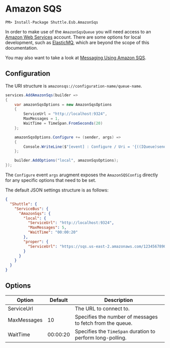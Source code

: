 # Amazon SQS

```
PM> Install-Package Shuttle.Esb.AmazonSqs
```

In order to make use of the `AmazonSqsQueue` you will need access to an [Amazon Web Services](https://aws.amazon.com/sqs/) account.  There are some options for local development, such as [ElasticMQ](https://github.com/softwaremill/elasticmq), which are beyond the scope of this documentation.

You may also want to take a look at [Messaging Using Amazon SQS](https://docs.aws.amazon.com/sdk-for-net/v3/developer-guide/sqs-apis-intro.html).

## Configuration

The URI structure is `amazonsqs://configuration-name/queue-name`.

```c#
services.AddAmazonSqs(builder =>
{
    var amazonSqsOptions = new AmazonSqsOptions
    {
        ServiceUrl = "http://localhost:9324",
        MaxMessages = 1,
        WaitTime = TimeSpan.FromSeconds(20)
    };

    amazonSqsOptions.Configure += (sender, args) =>
    {
        Console.WriteLine($"[event] : Configure / Uri = '{((IQueue)sender).Uri}'");
    };

    builder.AddOptions("local", amazonSqsOptions);
});
```

The `Configure` event `args` arugment exposes the `AmazonSQSConfig` directly for any specific options that need to be set.

The default JSON settings structure is as follows:

```json
{
  "Shuttle": {
    "ServiceBus": {
      "AmazonSqs": {
        "local": {
          "ServiceUrl": "http://localhost:9324",
          "MaxMessages": 5,
          "WaitTime": "00:00:20"
        },
        "proper": {
          "ServiceUrl": "https://sqs.us-east-2.amazonaws.com/123456789012/MyQueue"
        }
      }
    }
  }
}
```

## Options

| Option | Default | Description |
| --- | --- | --- | 
| ServiceUrl |  | The URL to connect to. |
| MaxMessages | 10 | Specifies the number of messages to fetch from the queue. |
| WaitTime | 00:00:20 | Specifies the `TimeSpan` duration to perform long-polling. |

